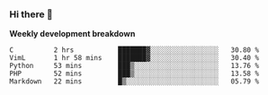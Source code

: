 ### Hi there 👋


**Weekly development breakdown**

<!--START_SECTION:waka-->
```text
C          2 hrs           ███████▓░░░░░░░░░░░░░░░░░   30.80 % 
VimL       1 hr 58 mins    ███████▓░░░░░░░░░░░░░░░░░   30.40 % 
Python     53 mins         ███▒░░░░░░░░░░░░░░░░░░░░░   13.76 % 
PHP        52 mins         ███▒░░░░░░░░░░░░░░░░░░░░░   13.58 % 
Markdown   22 mins         █▒░░░░░░░░░░░░░░░░░░░░░░░   05.79 % 
```
<!--END_SECTION:waka-->
